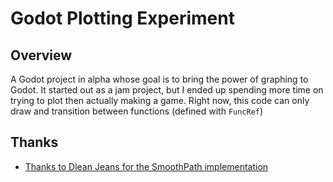 # Godot Plotting Experiment

## Overview
A Godot project in alpha whose goal is to bring the power of graphing to Godot. It started out as a jam project,
but I ended up spending more time on trying to plot then actually making a game. Right now, this code can
only draw and transition between functions (defined with `FuncRef`)


## Thanks
* [Thanks to Dlean Jeans for the SmoothPath implementation](https://godotengine.org/qa/32506/how-to-draw-a-curve-in-2d)
